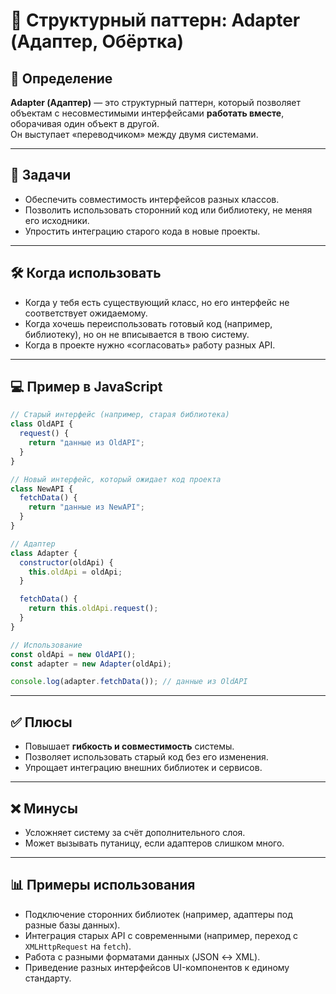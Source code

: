 # 🔌 Структурный паттерн: Adapter (Адаптер, Обёртка)

## 📌 Определение
**Adapter (Адаптер)** — это структурный паттерн, который позволяет объектам с несовместимыми интерфейсами **работать вместе**, оборачивая один объект в другой.  
Он выступает «переводчиком» между двумя системами.

---

## 🎯 Задачи
- Обеспечить совместимость интерфейсов разных классов.  
- Позволить использовать сторонний код или библиотеку, не меняя его исходники.  
- Упростить интеграцию старого кода в новые проекты.  

---

## 🛠 Когда использовать
- Когда у тебя есть существующий класс, но его интерфейс не соответствует ожидаемому.  
- Когда хочешь переиспользовать готовый код (например, библиотеку), но он не вписывается в твою систему.  
- Когда в проекте нужно «согласовать» работу разных API.  

---

## 💻 Пример в JavaScript

```js
// Старый интерфейс (например, старая библиотека)
class OldAPI {
  request() {
    return "данные из OldAPI";
  }
}

// Новый интерфейс, который ожидает код проекта
class NewAPI {
  fetchData() {
    return "данные из NewAPI";
  }
}

// Адаптер
class Adapter {
  constructor(oldApi) {
    this.oldApi = oldApi;
  }

  fetchData() {
    return this.oldApi.request();
  }
}

// Использование
const oldApi = new OldAPI();
const adapter = new Adapter(oldApi);

console.log(adapter.fetchData()); // данные из OldAPI
```

---

## ✅ Плюсы
- Повышает **гибкость и совместимость** системы.  
- Позволяет использовать старый код без его изменения.  
- Упрощает интеграцию внешних библиотек и сервисов.  

---

## ❌ Минусы
- Усложняет систему за счёт дополнительного слоя.  
- Может вызывать путаницу, если адаптеров слишком много.  

---

## 📊 Примеры использования
- Подключение сторонних библиотек (например, адаптеры под разные базы данных).  
- Интеграция старых API с современными (например, переход с `XMLHttpRequest` на `fetch`).  
- Работа с разными форматами данных (JSON ↔ XML).  
- Приведение разных интерфейсов UI-компонентов к единому стандарту.
